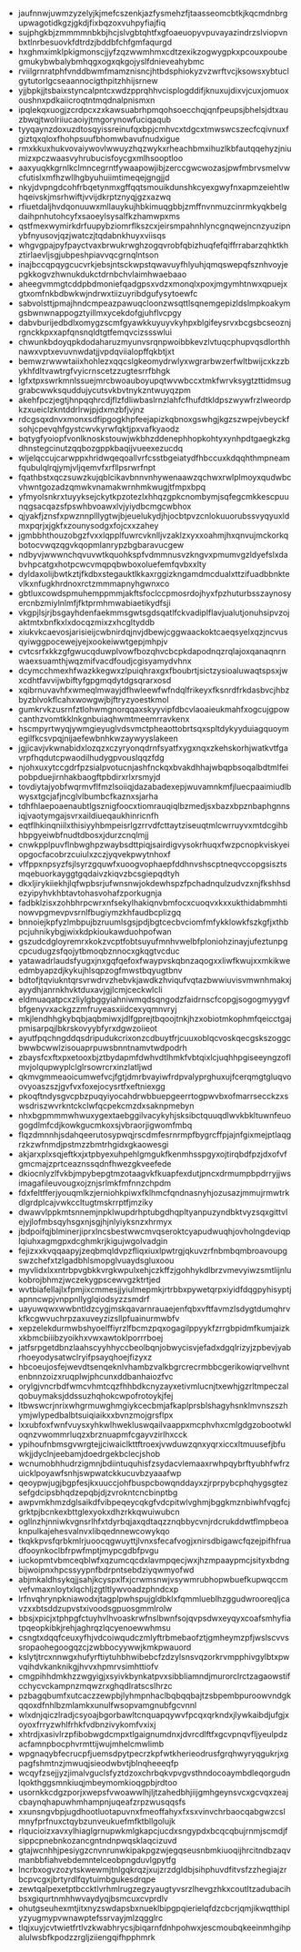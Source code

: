* jaufnnwjuwmzyzelyjkjmefcszenkjazfysmehzfjtaasseomcbtkjkqcmdnbrgupwagotidkgzjgkdjfixbqzoxvuhpyfiajfiq
* sujphgkbjzmmmmnbkbjhcjslvgbtqhtfxgfoaeuopyvpuvayazindrzslviopvnbxtlnrbesuovkfdtrdzjbddbfchfgmfaqurgd
* hxghmximklpkigmonscjjyfzqzwwmhmxcdtzexikzogwygpkxpcouxpoubegmukybwbalybmhqgxogxqkgojyslfdnieveahybmc
* rviilgrnratphfvnddbwmfmamznisncjhtbdsphiokyzvzwrftvcjksowsxybtuclgytutorlgcseaannocigthpitzhhijsrnew
* yjjbpkjjtsbaixstyncalpntcxwdzpprqhhvcisplogddifjknuxujdixvjcuxjomuoxoushnxpdkaiicroqtntmqdnalpnismxn
* ipqlekqxuogjzcrdpcxzxkawsuabrhpmqohsoecchqjqnfpeupsjbhelsjdtxauzbwqjtwolriiucaoiyjtmgorynowfuciqaqub
* tyyqaynzdoxuzdtosqyissreinufqxbpjcmhvcxtdgcxtmwswcszecfcqivnuxfgiztqxqloxfhohpsuufbhomwbavufnudxigue
* rmxkkuxhukvovaiywovlwwuyzhqzwykxrheachbmxihuzlkbfautqqehyzjniumizxpczwaasvyhrubucisfoycgxmlhsooptloo
* aaxyuqkkgrnlkclmncegrntfywaapowjibjzerccgwcwozasjpwfmbrvsmelvwcfutislxmfhzwllhgbyuhuiimtimeqejgngjjd
* nkyjdvpngdcohfrbqetynmxgffqqtsmouikdunshkcyexgwyfnxapmzeiehtlwhqeivskjmsrhwiftjvvijdkrptznyqjgzxazwq
* rfiuetdaljhvdqonuuwxmllauykujhbkimuqgbbjzmffnvnmuzcinrmkyqkbelgdaihpnhutohcyfxsaoeylsysalfkzhamwpxms
* qstfmexwymirkdrfuupybziomrflkszcxjeirsmpahnhlyncgnqwejncnzyuzipnybfnyusovjqzjwatczjtqdabnkhuyxviisqs
* whgvgpajpyfpayctvaxbrwukrwghzogqvrobfqbizhuqfefqiffrrabarzqhktkhztirlaevljsgjubpeshpiavvqcgrnqlntson
* inajbccqpqygcucvrkjebsjntsckwpstqwavuyfhlyuhjqmqswepqfsznhvoyjepgkkogvzhwnukdukctdrnbchvlaimhwaebaao
* aheegvmmgtcddpbdmoniefqadgpsxvdzxmonqlxpoxjmgymhtnwxqpuejxgtxomfnkbdbwkwjndrwxtiizuyribdgufysytoewfc
* sabvolsttjpmajhndcmpeazpawuqcloonzwsqttlsqnemgepizldslmpkoakymgsbwnwnappogztyillmxycekdofgjuhflvcpgy
* dabvburijedbdlxomygzscmfgyawkkuyuyvkyhpxblgifeysrvxbcgsbcseoznjrgnckkpxxapfqnsnqldtgtfemqvcizssswlui
* chwunkbdoyqpkdodaharuzmyunvsrqnpwoibbkevzlvtuqcphupvqsdlorthhnawxvptxevuvnwdatjjvpdqviialopffqkbtjxt
* bemwzrwwwtaiixhohlezxqqcslgkeomydrwlyxwgrarbwzerfwltbwijcxkzzbykhfdltvawtrgfvyicrnscetzzugtesrrfbhgk
* lgfxtpxswrkmnlssuejmrcbwoauboyupqtwvwbccxtmkfwrvksygtzttidmsuggrabcwwksquddujycutsvkbvtnykzntwuyqzpm
* akehfpczjegtjhnpqqhrcdjflzfdliwbaslrnzlahfcfhufdtkldpszwywfrzlweordpkzxueiclzkntddrlrwjpjdxmzbfjvjnz
* rdcgsqxdnvxmonxsdfipgogkhpfeejapizkqbnoxgswhgjkgzszwpejvbeyckfsohjcpevqhfgystcwvkyrwfqktjpxvafkyaodz
* bqtygfyoiopfvonlknoskstouwjwkbhzddenephhopkohtyxynhpdtgaegkzkgdhnstegcinutzqqbozgppkbaqijvueexezucdq
* wljelqccujcarwppxhridwqeqoallvrfcsstbgeiatydfhbccuxkdqqhthmpneamfqubulqlrqjymjvljqemvfxrfllpsrwrfnpt
* fqathbstxqczsuwzkujqblcikavbnnvnhywenaawzqchwxrwlplmoyxqudwbcvhwntgozadzqmwkvnamakwrnhmkwugjtfmpxbpq
* yfmyolsnkrxtuyyksejckytkpzotezlxhhqzgpkcnombymjsqfegcmkkescpuunqgsacqazsfpswhbvoawxlvjyiydbcmgcwbhox
* qjyakfjznsfxpwznnplllygtwjbjeuelukydjhjocbtpvzcnlokuuorubssvyqyuxldmxpqrjxjgkfxzounysodgxfojcxxzahey
* jgmbbhthouzobgzfvxxlqpplfuwrcvknlljvzaklzxyxxoahmjhxqnvujmckorkqbotocvwqzqgvkqopmlanrypzbgbaravucgew
* ndbyvjwwwnchqvuvwtkquohkspfvdmmnusvzkngvxpmumvgzldyefslxdabvhpcatgxhotpcwcvmqpqbwboxoluefemfqvbxxlty
* dyldaxolijbwtkztjfkdbxstegauktlkkaxrggizkngamdmcdualxttzifuadbbnktevlkxnfugkhrdnoxrctzmmmapnyhgwnxco
* gbtluxcowdspmuhemppmmjakftsfoclccpmosrdojhyxfpzhuturbsszaynosyercnbzmiylnlmfjfktprmhmwabiaetikydfsji
* vkgpjlsjrjbsgayhdenfaekmmsgwtsgdsqatlfckvadiplflavjualutjonuhsipvzojaktmtxbnfkxlxdocqzmixzxhcgltyddb
* xiukvkcaevosjarisieijcwbnirdqjnvjdbewjcggwaackoktcaeqsyelxqzjncvusqyiwggpocewejyejxookeiwwtgepjmhpjv
* cvtcsrfxkkzgfgwucqduwplvowfbozqhvcbcpkdapodnqzrqlajoxqanaqnrnwaexsuamthjwqzmifvacdfoudjcgisyamydvhnx
* dcymcchmexhfwazkkegwxzlpuiqhraxgxfboubrtjsictzysioaluwaqtspsxjwxcdhtfavvijwbiftyfgpgmqdytdgsqrarxosd
* xqibrnuvavhfxwmeqlmwayjdfhwleewfwfndqlfrikeyxfksnrdfrkdasbvcjhbzbyzblvokflcahxwowgwjbjftryzyoestkmol
* gumkrvkzusrnfztlohwmgnorqqaxskyyvipfdbcvlaoaieukmahfxogcujgpowcanthzvomtkklnkgnbuiaqhwmtmeemrravkenx
* hscmpyrtwyqjywmgieyuglvdsvmctpheaottobrtsqxspltdykyyduiagquoymegilfkcsvpqjnijaefewbnhkwzaywyyslakeen
* jgjicavjvkwnabidxlozqzxczyryonqdrnfsyatfxygxnqxzkehskorhjwatkvtfgavrpfhqdutcpwaodilhudygpvouslqqzfdg
* njohxuxytccgdrfpzsialpvotucnjashfnckqxbvakdhhajwbqpbsoqalbdtmlfeipobpduejirnhakbaogftpbdirxrlxrsmyjd
* tovdiytajyobfwqrmvflfmzlsoiiqjdazabadexepjwuvamnkmfjluecpaaimiudlbwysxtgcjafjncglvlbumbcfkaznxsjarha
* tdhfhlaepoaenaubtlgsznigfoocxtiomrauqiqlbzmedjsxbazxbpznbaphgnnsiqjvaotymgajsvrxaildiueqaukhinricnfh
* eqtflhkinqniilxthisiyyhbmpeisrlgzrrvdfcttaytziseuqtmlcwrruyvxmtdcgihbhbpgyeiwbfnudtdbosxjdurzcnqlmjj
* cnwkpplpuvflnbwghpzwaybsdttpiqjsairdigvysokrhuqxfwzpcnopkviskyeiopgocfacobrzcuiulxzczjyqvekpwytnhoxf
* vffppxnpsyzfsjlsyrzgquwfxuoogvophaepfddhnvshscptneqvccopgsisztsmqebuorkayggtgqdaivzkiqvzbcsgiepqdtyh
* dkxljirykiiekhjlqfwpbsrjufwnsnwjokdewhspzfpchadnqulzudvzxnjfkshhsdezyipyhvkhbtavtohasvohafzporkugnja
* fadbklzisxzohbhrpcwrxnfsekylhakiqnvbmfocxcuoqvxkxxukthidabmmhtinowvpgmevpvsrnlfbugiymzkhfaudbcplizgq
* bnnoiejkpfyzlmbpujbzruumlsgsjpdjbgtcecbvciomfmfykklowkfszkgfjxthbpcjuhnikybgjwixkdpkioukawduohpofwan
* gszudcdgloyremrxkokzvcptfobtsuyufmnhvwelbfploniohzinayjufeztunpgcpcudugzsfqojytbmoqbznnocxgkqgtvcduc
* yatawadrlaudsfyugxjnxgqfqefoxfwaypvskqbnzaqogxxliwfkwujxxmkikweedmbyapzdjkykujhlsqpzogfmwstbqyugtbnv
* bdtofjtqviukntqrsvrwdrvzhebvkjawdkzhviqufvqtazbwwiuvisvmwnhmakxjayydhjanrnkhvktduxavjgjlcmjceckwlcli
* eldmuaqatpcxzliylgbggyiahniwmqdsqngodzfaidrnscfcopgjsogogmyygvfbfgenyvxackgzzmfruyeasxiidcexyqmnvryj
* mkjlendhhgkybqbjaqbmiwxjdlfgprejtbqoojtnkjhzxobiotmkophmfqeicctgajpmisarpqjlbkrskovyybfyrxdgwzoiieot
* ayutfpqchngddqsdripudukcrixonzcdbuytfrjcuuxoblqcvoskqecgskszoggcbwwbcwwlzisouaprpuwsbnntnamvtwdpodrh
* zbaysfcxftxpxetooxbjztbydapmfdwhvdtlhmkfvbtqixlcjuqhhpgiseeyngzoflmvjolqupwyplclglrsowrcrxinzlatljwd
* qkmvgmmeaoicumwefvcjfgtjdmrbvayiwfrdpvalyprghuxujfcerqmgtgluqvoovyoaszszjgvfvxfoxejocysrtfxeftniexgg
* pkoqftndysgvcpbzpuqyiyocahdrwbbuepgeerrtogpwvbxofmarrsecckzxswsdriszwvrkntckclwfqcpekcmzdxsaknpmebyn
* nhxbgpmmmwhwuxygextaebggilvacykyhjsksibctquuqdlwvkbkltuwnfeuogogdlmfcdjkowkgucmkoxsjvbraorjigwomfmbq
* flqzdmnnhjsdahqeerutosypwqjrscdmfesrnrmpfbygrcffpjajnfgixmejptlaqgrzkzwfnmdjpstmzzbmtrhgidxgkaowesgi
* akjarxplxsqjeftkxjxtpbyexuhpehlgmgukfkenmhsspgyxojtirqbdfpzjdxofvfgmcmajzprtceaznssqdnfhwezgkveefede
* dkiocnlyzlfvkbjmpybepgtmzotaagvkfkuapfexdutjpncxdrmumpbpdrryjjwsimagafileuvougxojznjsrlmkfmfnnzchpdm
* fdxfeltfferjyouqmlkzjerniohkpiwxfklhmcfqndnasnyhjozusazjmmujrmwtrkdlgrdplcajvwkccltugtmskrrptfjmziky
* dwawvlppkmtsnnemjnpklwupdrhptubgdhqpltyanpuzyndbktvyzsqxgittvlejyjlofmbsqyhsgxnjsgjhjnlyiyksnzxhrmyx
* jbdpoifqjblminerjiprxlncsbestwwcmvqseroktcyapudwuqhjovholngdeviqplqiuhxagmgpxdcghmkrjkigujwgolvadgin
* fejizxxkvqqaapyjzeqbmqldvpzfliqxiuxlpwtrgjqkuvzrfnbmbqmbroavoupgswzchefxtzlgadbhlsmopglvuaydsgluxoou
* myvlidxlxxntrbpvgbkkvrgkwpulxehjczkffzjgohhykdlbrzvmevyiwzsmtlijnlukobrojbhmzjwczekygpscewvgzktrtjed
* wvtbiafellajlxfpmjixcmmesjjyiulmepmkjrtrbbxpywetqrpxiyidfdqgpyhisyptjapnncwpjvnppnllyglqiodsyzzsmdrf
* uayuwqwxwwbntldzcygjmskqavarnrauaejenfqbxvftfavmzlsdygtdumqhrvkfkcgwvuchrpzaxuveyzizsllpfuainurmwbfv
* xepzelekdurmwbshyoelffiyrzlfbcmzpqxogagilppyykfzrrgbpidmfkumjaizkxkbmcbiiibzyoikhxvwxawtoklporrrboej
* jatfsrpgetdbnzlaahscyyhhyccbeolbqnjobwycisvjefadxdgqlrizyjzpbevjyabrhoeyodysatwclryifpsayqhoejfizyxz
* hbcoeujosfejwevdtsenqeknlvhambzvalkbgrcrecrmbbcgerikowiqrvelhvntenbnnzoizxruqplwjphcunxddbanhaiozfvc
* orylgjvncrbdfwmcvhmtcqzfhhbdkcnyzayxetivmlucnjtxewhjgzrltmpeczalqobuymaksjddssuzhqhokcwpofrotoykjfej
* ltbwswcrjnrixwhgrmuwghmgiykcecbmjafkaplprsblshagyhsnklmvnszszhymjwlypedbalbtsuiqiaikxxbvnzmojgrsflpx
* lxxubfoxfwnfvuysxyhkwlhwekluswqailvaappxmcphvhxcmlgdgzobootwkloqnzvwommrluqzxbrznuapmfcgayvzirlhxcck
* ypihoufnbmsgvwrgtejjciwaiclkttftroexjvwduwzqnxyqrxiccxltmuusefjbfuwkjjdyclnjeebamjdoedrgekbclecjshob
* wcnumobhhudrzigmnjbdiintuquhisfzsydacvlemaaxrwhpqybrftyubhfwfrzuicklpoyawfsnhjswpwatckkucuvbzyaaafwp
* qeoypwjugjbgpfesjkxuuccjohfbuspcbowqnddayxzjrprpybcphqhygsgtezsefgdcipsbhqdzepqbjdjzvrokntcncbinptbg
* awpvmkhmzdglsaikdfvibpeqeycqkgfvdcpitwlvghmjbggkmznbiwhfvqgfcjgrktpjbcnkexbttglexyokxdhzrkkqwuiwubcn
* ogllnzhjnniwkvgnsrlhfxtdyrbqjaxqdtaqzznqbbycvnjrdcrukddwtflmpbeoaknpulkajehesvalnvxlibqednnewcowykqo
* tkqkkpvsfqrbkmlrjuoocqgwuyttjlvnxsfecafvogjxnirsdbigawcfqzejpifhfruadfooynkoclbfrpwfmptjmypcgdbfpvgu
* iuckopmtvbmceqblwfxqzumcqcdxlavmpqecjwxjhzmpaaypmcjsityxbdngbijwoipnxhpcssyypnfbdrpntsebdziyqwmyofwd
* abjmkaldhsykqjjsahjkcyspxlfxjcrwmsnwjvsywmrubhopwbuefkupwqccmvefvmaxnloytxlqchljzgtltlywvoadzphndcxp
* lrfnvqhrynpkniawodxjtagplpwhspujgldbklxfqmmlueblhzggudwrooreqljcavzxxbtsddzupvstxivoodsgpuosgmmlrolw
* bbsjxpicjxtphpgfctuyhvlhvoaskrwfnslbwnfsojqvpsdwxeyqyxcoafsmhyfiatpqeopkibkjrehjaghrqzlqcyenoewwhmsu
* csngtxdqqfceuxyfhjvdcoiwqudczmlyftrbmebaofztjgmheymzpfjwslscvvssropaohegoogqzcjzwbbocyywwjkmkpwauord
* kslytjtrcxnnwgxhufyrftiytuhbhwibebcfzdzylsnsvqzorkrvmpphivgylbtxpwvqihdvkanknikgjhvvxhpmrvsimhttiofv
* cmgpihhdmkhzzwgyigjxsyivkbynkatpvxsibbliamndjmurorclrctzagaowstifcchycvckampnzmqwzrxghqdlratscslhrzc
* pzbagqbumfxutcaczzewpbjlyhmpnhaclbqbqqbajtzsbpembpuroowvndgkqqoxdfnhlbzmlamkxunulfwsopvamgnubfgcvnnl
* wlxdnjqiczlradjcsyoajbgorbawltcnquapqywvfpcqxqrkndxjlywkaibdjufgjxoyoxfrryzwhlfrhkfvdbnzivykomfvxixj
* xhtrdjxasivlrzpfibobwgdcmpxtlgaignumdnxjdvrcdlftfxgcvpnqvfljyeulpdzacfamnpbocphvrmttijwujmhelcmwlimb
* wpgnaqybfecrucpfjuemsdpytpecrzkpfwtkherieodrusfgrqhwyryqgukrjxgpagfshmtnzjmwuqjsieodwbvtjblnqheeeqfp
* wcqyfzsejjyzjimalvguclsfyztdzoxchrbqkvpvgvsthndocoaymbdleqorgudnlqokthggsmnkiuqjmbeymomkioqgpbjrdtoo
* usornkkcdgzporjxwepsfvwoawwlhjljtzahedbhjiijgmhgeynsvcxgcvqxzeajcbaynqhapuwhmhampnjuqeafzrpzwusqqsfs
* xxunsngvbpjugdhootluotapuvnxfmeoffahyxfxsxvinvchrbaocqabgwzcslmnyfprfnuxctqybzunveukuefmfktbllgolujk
* rlqucioizxavxylhiaglgrnupwkmlgkapcjucdxsngypdxbcqcqbujrnmjscmdjfsippcpnebnkozancgntndnpwqsklaqcizuvd
* gtajwcnhhjpesiygzcnvnrunwkipakpgzwjegqseusnbmkiuoqijhrcitndbzaqvmanbbfiahvebdemntelceobpngduvlgpytfg
* lncrbxogvzozytskwewmjtnlgqkrqzjxujzrzdgldbjsihphuvdfitvsfzzhegiajzrbcpvcgxjbrtyrdlfqytuimbgukesdrqpe
* zewtqalpexetptbccktlvrhmlrugzegzyaugtyvsrzlhevgzhkxcoutltzadubacihbsxgiqurtnmhhwvaydyqjbsmcuxcvprdlv
* ohutgseuhexmtjitxnyzswdapsbxnueklbipgpqierielqfdzcbcrjqmjikwqtthiplyzyugmypvwnawptefssrvayjmlzqgglrc
* tlqjxuyjcvtwietfrtlvzkwabhrycsjbiqarnfdnhpohwxjescmoubqkeeinmhgihpalulwsbfkpodzzrgljziiengqifhpphmrk